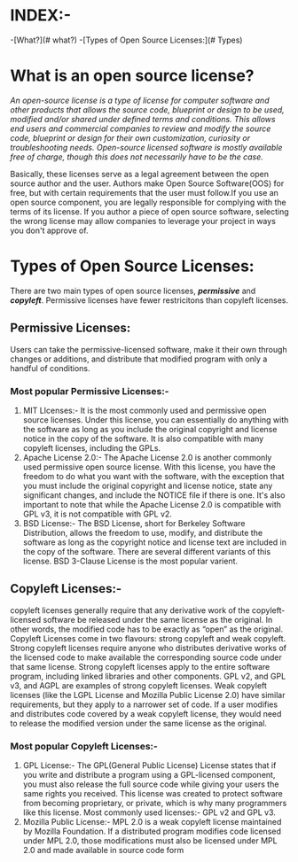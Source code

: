 # INDEX:- 
-[What?](# what?)
-[Types of Open Source Licenses:](# Types)

# What is an open source license?
*An open-source license is a type of license for computer software and other products that allows the source code, blueprint or design to be used, modified and/or shared under defined terms and conditions. This allows end users and commercial companies to review and modify the source code, blueprint or design for their own customization, curiosity or troubleshooting needs. Open-source licensed software is mostly available free of charge, though this does not necessarily have to be the case.* 

Basically, these licenses serve as a legal agreement between the open source author and the user. Authors make Open Source Software(OOS) for free, but with certain requirements that the user must follow.If you use an open source component, you are legally responsible for complying with the terms of its license. If you author a piece of open source software, selecting the wrong license may allow companies to leverage your project in ways you don't approve of.



# Types of Open Source Licenses:
There are two main types of open source licenses, ***permissive*** and ***copyleft***. Permissive licenses have fewer restricitons than copyleft licenses.

## Permissive Licenses: 
Users can take the permissive-licensed software, make it their own through changes or additions, and distribute that modified program with only a handful of conditions.
### Most popular Permissive Licenses:- 
1. MIT LIcenses:-
   It is the most commonly used and permissive open source licenses. Under this license, you can essentially do anything with the software as long as you include the original copyright and license notice in the copy of the software. It is also compatible with many copyleft licenses, including the GPLs. 
2. Apache License 2.0:- 
   The Apache License 2.0 is another commonly used permissive open source license. With this license, you have the freedom to do what you want with the software, with the exception that you must include the original copyright and license notice, state any significant changes, and include the NOTICE file if there is one. It's also important to note that while the Apache License 2.0 is compatible with GPL v3, it is not compatible with GPL v2.
3. BSD License:- 
   The BSD License, short for Berkeley Software Distribution, allows the freedom to use, modify, and distribute the software as long as the copyright notice and license text are included in the copy of the software. There are several different variants of this license. BSD 3-Clause License is the most popular varient.
   
## Copyleft Licenses:- 
 copyleft licenses generally require that any derivative work of the copyleft-licensed software be released under the same license as the original. In other words, the modified code has to be exactly as “open” as the original. Copyleft Licenses come in two flavours: strong copyleft and weak copyleft. 
Strong copyleft licenses require anyone who distributes derivative works of the licensed code to make available the corresponding source code under that same license. Strong copyleft licenses apply to the entire software program, including linked libraries and other components. GPL v2, and GPL v3, and AGPL are examples of strong copyleft licenses.
Weak copyleft licenses (like the LGPL License and Mozilla Public License 2.0) have similar requirements, but they apply to a narrower set of code. If a user modifies and distributes code covered by a weak copyleft license, they would need to release the modified version under the same license as the original.
### Most popular Copyleft Licenses:-
1. GPL License:- 
   The GPL(General Public License) License states that if you write and distribute a program using a GPL-licensed component, you must also release the full source code while giving your users the same rights you received. This license was created to protect software from becoming proprietary, or private, which is why many programmers like this license. Most commonly used licenses:- GPL v2 and GPL v3.
2. Mozilla Public License:- 
   MPL 2.0 is a weak copyleft license maintained by Mozilla Foundation. If a distributed program modifies code licensed under MPL 2.0, those modifications must also be licensed under MPL 2.0 and made available in source code form
